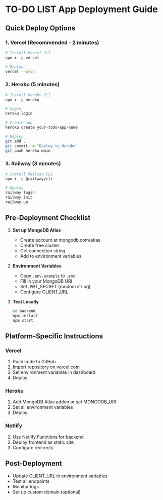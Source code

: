 # TO-DO LIST App Deployment Guide

## Quick Deploy Options

### 1. Vercel (Recommended - 2 minutes)
```bash
# Install Vercel CLI
npm i -g vercel

# Deploy
vercel --prod
```

### 2. Heroku (5 minutes)
```bash
# Install Heroku CLI
npm i -g heroku

# Login
heroku login

# Create app
heroku create your-todo-app-name

# Deploy
git add .
git commit -m "Deploy to Heroku"
git push heroku main
```

### 3. Railway (3 minutes)
```bash
# Install Railway CLI
npm i -g @railway/cli

# Deploy
railway login
railway init
railway up
```

## Pre-Deployment Checklist

1. **Set up MongoDB Atlas**
   - Create account at mongodb.com/atlas
   - Create free cluster
   - Get connection string
   - Add to environment variables

2. **Environment Variables**
   - Copy `.env.example` to `.env`
   - Fill in your MongoDB URI
   - Set JWT_SECRET (random string)
   - Configure CLIENT_URL

3. **Test Locally**
   ```bash
   cd backend
   npm install
   npm start
   ```

## Platform-Specific Instructions

### Vercel
1. Push code to GitHub
2. Import repository on vercel.com
3. Set environment variables in dashboard
4. Deploy

### Heroku
1. Add MongoDB Atlas addon or set MONGODB_URI
2. Set all environment variables
3. Deploy

### Netlify
1. Use Netlify Functions for backend
2. Deploy frontend as static site
3. Configure redirects

## Post-Deployment
- Update CLIENT_URL in environment variables
- Test all endpoints
- Monitor logs
- Set up custom domain (optional)
